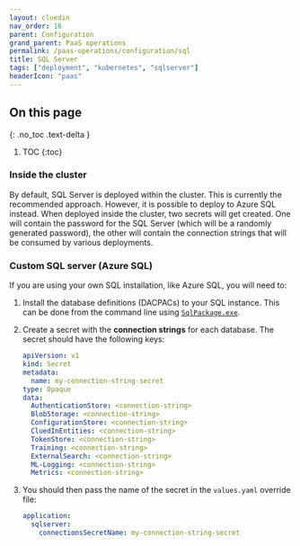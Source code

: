 ```yaml
---
layout: cluedin
nav_order: 16
parent: Configuration
grand_parent: PaaS operations
permalink: /paas-operations/configuration/sql
title: SQL Server
tags: ["deployment", "kubernetes", "sqlserver"]
headerIcon: "paas"
---
```

## On this page
{: .no_toc .text-delta }
1. TOC
{:toc}

### Inside the cluster

By default, SQL Server is deployed within the cluster. This is currently the recommended approach. However, it is possible to deploy to Azure SQL instead. When deployed inside the cluster, two secrets will get created. One will contain the password for the SQL Server (which will be a randomly generated password), the other will contain the connection strings that will be consumed by various deployments.

### Custom SQL server (Azure SQL)

If you are using your own SQL installation, like Azure SQL, you will need to:

1. Install the database definitions (DACPACs) to your SQL instance. This can be done from the command line using [`SqlPackage.exe`](https://docs.microsoft.com/en-us/sql/tools/sqlpackage?view=sql-server-2017#publish-parameters-properties-and-sqlcmd-variables). 

1. Create a secret with the **connection strings** for each database. The secret should have the following keys:
    ```yaml
    apiVersion: v1
    kind: Secret
    metadata:
      name: my-connection-string-secret
    type: Opaque
    data:
      AuthenticationStore: <connection-string>
      BlobStorage: <connection-string>
      ConfigurationStore: <connection-string>
      CluedInEntities: <connection-string>
      TokenStore: <connection-string>
      Training: <connection-string>
      ExternalSearch: <connection-string>
      ML-Logging: <connection-string>
      Metrics: <connection-string>
    ```

1. You should then pass the name of the secret in the `values.yaml` override file:
    ```yaml
    application:
      sqlserver:
        connectionsSecretName: my-connection-string-secret
    ```